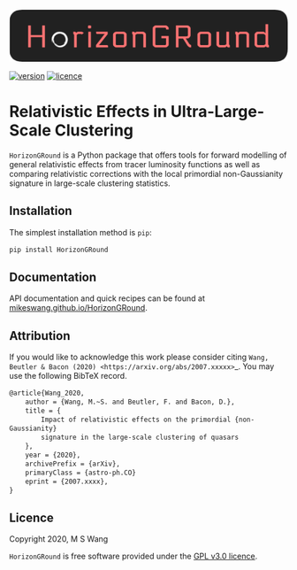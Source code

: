 ![HorizonGRound](
https://github.com/mikeswang/HorizonGRound/blob/master/docs/source/_static/HorizonGRound.png)

[![version](https://img.shields.io/badge/version-0.0-green)](
https://github.com/mikeswang/HorizonGRound/blob/master/README.md)
[![licence](https://img.shields.io/badge/licence-GPL%20v3-lightgrey)](
https://github.com/mikeswang/HorizonGRound/blob/master/LICENCE)


# Relativistic Effects in Ultra-Large-Scale Clustering

``HorizonGRound`` is a Python package that offers tools for forward
modelling of general relativistic effects from tracer luminosity functions
as well as comparing relativistic corrections with the local primordial
non-Gaussianity signature in large-scale clustering statistics.


## Installation

The simplest installation method is ``pip``:

```bash
pip install HorizonGRound
```


## Documentation

API documentation and quick recipes can be found at
[mikeswang.github.io/HorizonGRound](
https://mikeswang.github.io/HorizonGRound/).


## Attribution

If you would like to acknowledge this work please consider citing
`Wang, Beutler & Bacon (2020) <https://arxiv.org/abs/2007.xxxxx>`_. You
may use the following BibTeX record.

    @article{Wang_2020,
        author = {Wang, M.~S. and Beutler, F. and Bacon, D.},
        title = {
            Impact of relativistic effects on the primordial {non-Gaussianity}
            signature in the large-scale clustering of quasars
        },
        year = {2020},
        archivePrefix = {arXiv},
        primaryClass = {astro-ph.CO}
        eprint = {2007.xxxx},
    }


## Licence

Copyright 2020, M S Wang

``HorizonGRound`` is free software provided under the [GPL v3.0 licence](
https://www.gnu.org/licenses/gpl-3.0.en.html
).
